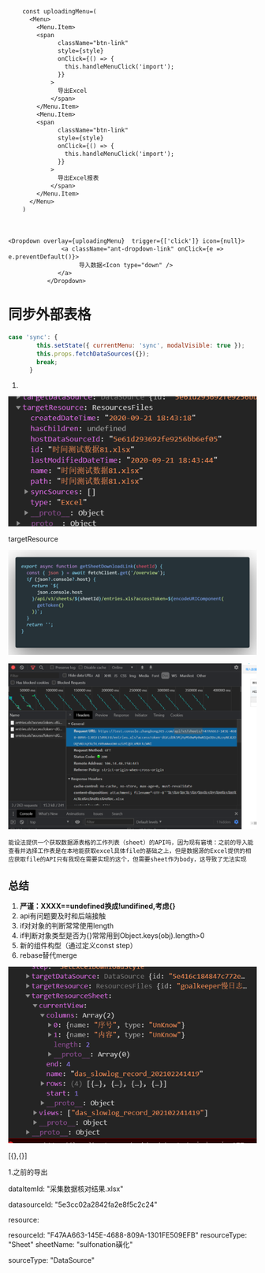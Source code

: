 ```
    const uploadingMenu=(
      <Menu>
        <Menu.Item>
        <span
              className="btn-link"
              style={style}
              onClick={() => {
                this.handleMenuClick('import');
              }}
            >
              导出Excel
            </span>
        </Menu.Item>
        <Menu.Item>
        <span
              className="btn-link"
              style={style}
              onClick={() => {
                this.handleMenuClick('import');
              }}
            >
              导出Excel报表
            </span>
        </Menu.Item>
      </Menu>
    )



<Dropdown overlay={uploadingMenu}  trigger={['click']} icon={null}>
               <a className="ant-dropdown-link" onClick={e => e.preventDefault()}>
                    导入数据<Icon type="down" />
              </a>
           </Dropdown>
```

# 同步外部表格

```js
case 'sync': {
        this.setState({ currentMenu: 'sync', modalVisible: true });
        this.props.fetchDataSources({});
        break;
      }
```

1. 

![image-20210305105424601](表格导出.assets/image-20210305105424601.png)

targetResource

![code](表格导出.assets/code.png)



![image-20210308121310672](表格导出.assets/image-20210308121310672.png)

```
能设法提供一个获取数据源表格的工作列表（sheet）的API吗，因为现有窘境：之前的导入能查看并选择工作表是在本地能获取excel具体file的基础之上，但是数据源的Excel提供的相应获取file的API只有我现在需要实现的这个，但需要sheet作为body，这导致了无法实现 
```

## 总结

1. **严谨：XXXX==undefined换成!undifined,考虑{}**
2. api有问题要及时和后端接触
3. if对对象的判断常常使用length
4. if判断对象类型是否为{}常常用到Object.keys(obj).length>0
5. 新的组件构型（通过定义const step）
6. rebase替代merge 

![image-20210309114503099](表格导出.assets/image-20210309114503099.png)

[{},{}]

1.之前的导出

dataItemId: "采集数据核对结果.xlsx"

datasourceId: "5e3cc02a2842fa2e8f5c2c24"

resource:

resourceId: "F47AA663-145E-4688-809A-1301FE509EFB"
resourceType: "Sheet"
sheetName: "sulfonation磺化"

sourceType: "DataSource"
